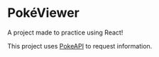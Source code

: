 # PokéViewer

A project made to practice using React!

This project uses [PokeAPI](https://pokeapi.co) to request information.

